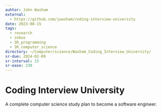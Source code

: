 ```yaml
---
auhtor: John Washam
external:
  - https://github.com/jwasham/coding-interview-university
date: 2023-08-15
tags:
  - research
  - inbox
  - SR_programming
  - SR_computer_science
directory: ~/Computer/science/Washam_Coding_Interview_University/
sr-due: 2024-02-09
sr-interval: 15
sr-ease: 230
---
```


# Coding Interview University

A complete computer science study plan to become a software engineer.
